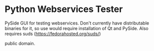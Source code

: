 Python Webservices Tester
=
PySide GUI for testing webservices. Don't currently have distributable binaries for it, so use would require installation of Qt and PySide. Also requires suds (https://fedorahosted.org/suds/)

public domain.
